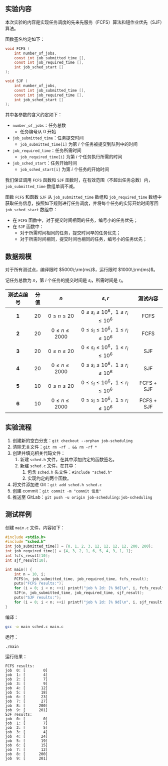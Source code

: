 ## 实验内容

本次实验的内容是实现任务调度的先来先服务（FCFS）算法和短作业优先（SJF）算法。

函数签名约定如下：

```c
void FCFS (
    int number_of_jobs,
    const int job_submitted_time [],
    const int job_required_time [],
    int job_sched_start []
);

void SJF (
    int number_of_jobs,
    const int job_submitted_time [],
    const int job_required_time [],
    int job_sched_start []
);
```

其中各参数的含义约定如下：

- `number_of_jobs`：任务总数
  - 任务编号从 0 开始
- `job_submitted_time`：任务提交时间
  - `job_submitted_time[i]` 为第 $i$ 个任务被提交到队列中的时间
- `job_required_time`：任务所需时间
  - `job_required_time[i]` 为第 $i$ 个任务执行所需的时间
- `job_sched_start`：任务开始时间
  - `job_sched_start[i]` 为第 $i$ 个任务的开始时间

我们保证调用 `FCFS` 函数和 `SJF` 函数时，在有效范围（不超出任务总数）内，`job_submitted_time` 数组单调不减。

函数 `FCFS` 和函数 `SJF` 从 `job_submitted_time` 数组和 `job_required_time` 数组中获取任务信息，按照如下规则进行任务调度，并将每个任务的实际开始时间写回 `job_sched_start` 数组中：

- 在 `FCFS` 函数中，对于提交时间相同的任务，编号小的任务优先；
- 在 `SJF` 函数中：
  - 对于所需时间相同的任务，提交时间早的任务优先；
  - 对于所需时间相同，提交时间也相同的任务，编号小的任务优先；

## 数据规模

对于所有测试点，编译限时 $5000\;\rm{ms}$，运行限时 $1000\;\rm{ms}$。

记任务总数为 $n$，第 $i$ 个任务的提交时间是 $s_i$，所需时间是 $r_i$。

| 测试点编号 | 分值 | $n$ | $s, r$ | 测试内容 |
|:--------:|:--------:|:--------:|:--------:|:--------:|
| **1** | $20$ | $0 \le n\le 20$ | $0\le s_i \le 10^6$，$1\le r_i \le 10^6$ | FCFS |
| **2** | $20$ | $0 \le n\le 2000$ | $0\le s_i \le 10^6$，$1\le r_i \le 10^6$ | FCFS |
| **3** | $20$ | $0 \le n\le 20$ |  $0\le s_i \le 10^6$，$1\le r_i \le 10^6$ | SJF |
| **4** | $20$ | $0 \le n\le 2000$ | $0\le s_i \le 10^6$，$1\le r_i \le 10^6$ | SJF |
| **5** | $10$ | $0 \le n\le 20$ |  $0\le s_i \le 10^6$，$1\le r_i \le 10^6$ | FCFS + SJF |
| **6** | $10$ | $0 \le n\le 2000$ | $0\le s_i \le 10^6$，$1\le r_i \le 10^6$ | FCFS + SJF |

## 实验流程

1. 创建新的空白分支：`git checkout --orphan job-scheduling`
2. 清除无关文件：`git rm -rf . && rm -rf *`
3. 创建并填充相关代码文件：
   1. 新建 `sched.h` 文件，在其中添加约定的函数签名。
   2. 新建 `sched.c` 文件，在其中：
      1. 包含 `sched.h` 头文件：`#include "sched.h"`
      2. 实现约定的两个函数。
4. 将文件添加进 Git：`git add sched.h sched.c`
5. 创建 commit：`git commit -m "commit 信息"`
6. 推送至 GitLab：`git push -u origin job-scheduling:job-scheduling`

## 测试样例

创建 `main.c` 文件，内容如下：

```c
#include <stdio.h>
#include "sched.h"
int job_submitted_time[] = {0, 1, 2, 3, 12, 12, 12, 12, 200, 200};
int job_required_time[] = {4, 3, 2, 1, 6, 5, 4, 3, 1, 1};
int fcfs_result[10];
int sjf_result[10];

int main() {
    int n = 10, i;
    FCFS(n, job_submitted_time, job_required_time, fcfs_result);
    puts("FCFS results:");
    for (i = 0; i < n; ++i) printf("job % 2d: [% 9d]\n", i, fcfs_result[i]);
    SJF(n, job_submitted_time, job_required_time, sjf_result);
    puts("SJF results:");
    for (i = 0; i < n; ++i) printf("job % 2d: [% 9d]\n", i, sjf_result[i]);
}
```

编译：

```sh
gcc -o main sched.c main.c
```

运行：

```sh
./main
```

运行结果：

```plain
FCFS results:
job  0: [        0]
job  1: [        4]
job  2: [        7]
job  3: [        9]
job  4: [       12]
job  5: [       18]
job  6: [       23]
job  7: [       27]
job  8: [      200]
job  9: [      201]
SJF results:
job  0: [        0]
job  1: [        7]
job  2: [        5]
job  3: [        4]
job  4: [       24]
job  5: [       19]
job  6: [       15]
job  7: [       12]
job  8: [      200]
job  9: [      201]
```
